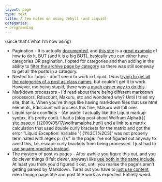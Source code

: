 ```yaml
---
layout: page
type: text
title: A few notes on using Jekyll (and Liquid) 
categories: 
- programming
---
```

(since that's what I'm now using)

* Pagination - It is actually [documented](https://github.com/mojombo/jekyll/wiki/Pagination), and [this site](http://www.nonpolynomial.com/) is a [great example](https://github.com/qdot/nonpolynomial.com/blob/master/_layouts/front.html) of how to do it, BUT (and it is a big BUT), basically you can either have categories OR pagination. I opted for categories and then adding in the ability to [filter the archive page by category](https://github.com/atomicules/atomicules.github.com/blob/master/archive.html#L5-7) so there was still someway to get all the posts in a category.
* Nested for loops - don't seem to work in Liquid. I was [trying to get all the categories of a post as class names](https://github.com/atomicules/atomicules.github.com/commit/89646e8de6895ae91d8c3426203480268b29c297#archive.html), but couldn't get it to work. However, me being stupid, there was [a much easier way to do this](https://github.com/atomicules/atomicules.github.com/commit/42ab2d889b08ad9ada088124b60a7b28e48079f4#archive.html).
* Markdown processors - I'd read about there being different markdown processors, Rdiscount, Makuru, etc and wondered why? Until I tried my site, that is.  When you've things like having markdown files that use html elements, Rdiscount will process this fine, Makuru will fall over.
* Liquid syntax conflicts - (An aside: I actually like the Liquid markup syntax, it's pretty cool). I had a [blog post about Wolfram Alpha]({{ site.baseurl }}2009/05/17/wolframalpha.html) and a link to a matrix calculation that used double curly brackets for the matrix and got the error "Liquid Exception: Variable '{ {1%2C1%2C3}' was not properly terminated with regex p: /\}\}/" in the page. I've not figured out anyway to avoid this, I.e. escape curly brackets from being processed. I just had to [use square brackets instead](https://github.com/atomicules/atomicules.github.com/commit/90d4681b4364d4652e95b56436ceb14677b15bfa#_posts/2009-05-17-wolframalpha.html).
* The mystery of post vs pages - After awhile you figure this out, and you do clever things (I felt clever, anyway) like [use both in the same include](https://github.com/atomicules/atomicules.github.com/blob/46661e97f188f37a708dd14a600a2b69ef039c91/_includes/text.html). At least you think you'd figured it out, until you realise the page's aren't getting parsed by Markdown. Turns out you have to [just use content](https://github.com/i5m/i5m.github.com/commit/f4b0eaf76581b2f6c57555b5bbea5faab46d8ea0#_includes/text.html), even though page.title and post.title work as expected. Entirely weird.

 
